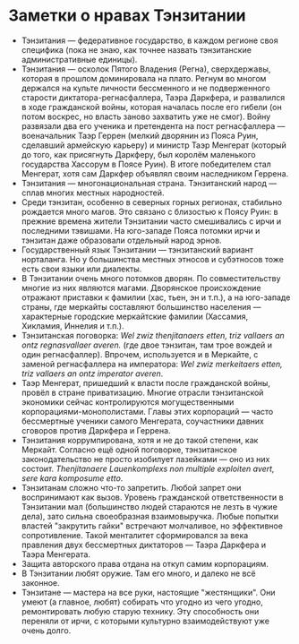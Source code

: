 # Заметки о нравах Тэнзитании
* Тэнзитания — федеративное государство, в каждом регионе своя специфика (пока не знаю, как точнее назвать тэнзитанские административные единицы).
* Тэнзитания — осколок Пятого Владения (Регна), сверхдержавы, которая в прошлом доминировала на плато. Регнум во многом держался на культе личности бессменного и не подверженного старости диктатора-регнасфаллера, Таэра Даркфера, и развалился в ходе гражданской войны, которая началась после его гибели (он потом воскрес, но власть заново захватить уже не смог). Войну развязали два его ученика и претендента на пост регнасфаллера — военачальник Таэр Геррен (мелкий дворянин из Пояса Руин, сделавший армейскую карьеру) и министр Таэр Менгерат (который до того, как присягнуть Даркферу, был королём маленького государства Хассорум в Поясе Руин). В итоге победителем стал Менгерат, хотя сам Даркфер объявлял своим наследником Геррена.
* Тэнзитания — многонациональная страна. Тэнзитанский народ — сплав многих местных народностей.
* Среди тэнзитан, особенно в северных горных регионах, стабильно рождается много магов. Это связано с близостью к Поясу Руин: в прежние времена жители Тэнзитании часто смешивались с ирчи и последними тэвишами. На юго-западе Пояса потомки ирчи и тэнзитан даже образовали отдельный народ эрнов.
* Государственный язык Тэнзитании — тэнзитанский вариант норталанга. Но у большинства местных этносов и субэтносов тоже есть свои языки или диалекты.
* В Тэнзитании очень много потомков дворян. По совместительству многие из них являются магами. Дворянское происхождение отражают приставки к фамилии (хас, тьен, эн и т.п.), а на юго-западе страны, где меркайты составляют большинство населения — характерные городские меркайтские фамилии (Хассамия, Хикламия, Иннелия и т.п.).
* Тэнзитанская поговорка: *Wel zwiz thenjitanaers etten, triz vallaers an ontz regnasvallaer averen.* (где двое тэнзитан, там трое вождей и один регнасфаллер). Впрочем, используется и в Меркайте, с заменой регнасфаллера на императора: *Wel zwiz merkeitaers etten, triz vallaers an ontz imperator averen*.
* Таэр Менгерат, пришедший к власти после гражданской войны, провёл в стране приватизацию. Многие отрасли тэнзитанской экономики сейчас контролируются могущественными корпорациями-монополистами. Главы этих корпораций — часто бессмертные ученики самого Менгерата, соучастники давних сговоров против Даркфера и Геррена.
* Тэнзитания коррумпирована, хотя и не до такой степени, как Меркайт. Согласно ещё одной поговорке, тэнзитанское законодательство не просто изобилует лазейками — оно из них состоит. *Thenjitanaere Lauenkomplexs non multiple exploiten avert, sere kara komposume etto*.
* Тэнзитанам сложно что-то запретить. Любой запрет они воспринимают как вызов. Уровень гражданской ответственности в Тэнзитании мал (большинство людей стараются не лезть в чужие дела), зато сильна своеобразная взаимовыручка. Любые попытки властей "закрутить гайки" встречают молчаливое, но эффективное сопротивление. Такой менталитет сформировался за века правления двух бессмертных диктаторов — Таэра Даркфера и Таэра Менгерата.
* Защита авторского права отдана на откуп самим корпорациям.
* В Тэнзитании любят оружие. Там его много, и далеко не всё законное.
* Тэнзитане — мастера на все руки, настоящие "жестянщики". Они умеют (а главное, любят) собирать что угодно из чего угодно, ремонтировать любую старую технику. Эту способность они переняли от ирчи, с которыми культурно взаимодействуют уже очень долго.
